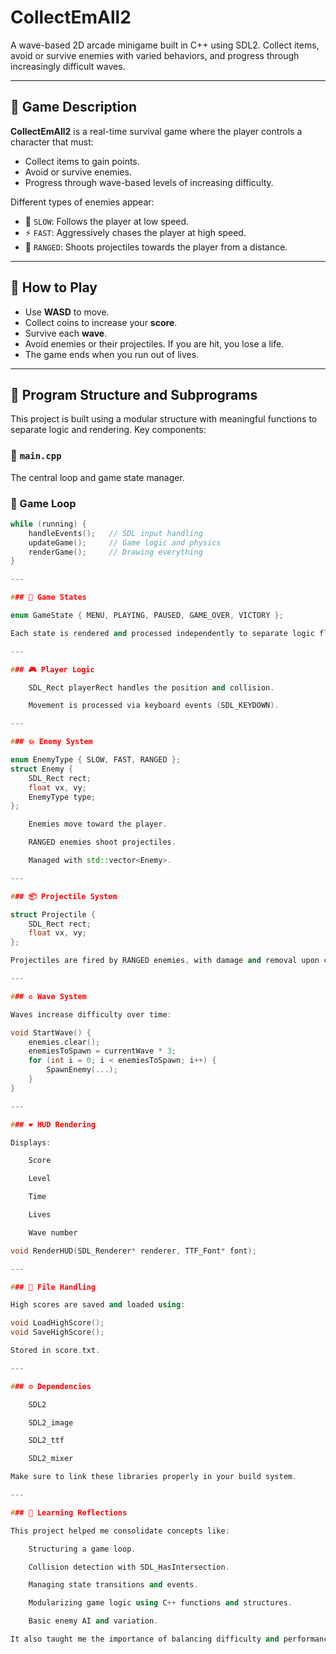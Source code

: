 # CollectEmAll2

A wave-based 2D arcade minigame built in C++ using SDL2. Collect items, avoid or survive enemies with varied behaviors, and progress through increasingly difficult waves.

---

## 📌 Game Description

**CollectEmAll2** is a real-time survival game where the player controls a character that must:
- Collect items to gain points.
- Avoid or survive enemies.
- Progress through wave-based levels of increasing difficulty.

Different types of enemies appear:
- 🐢 `SLOW`: Follows the player at low speed.
- ⚡ `FAST`: Aggressively chases the player at high speed.
- 🔫 `RANGED`: Shoots projectiles towards the player from a distance.

---

## 🚀 How to Play

- Use **WASD** to move.
- Collect coins to increase your **score**.
- Survive each **wave**.
- Avoid enemies or their projectiles. If you are hit, you lose a life.
- The game ends when you run out of lives.

---

## 🧱 Program Structure and Subprograms

This project is built using a modular structure with meaningful functions to separate logic and rendering. Key components:

### 📁 `main.cpp`
The central loop and game state manager.

### 🔁 Game Loop

```cpp
while (running) {
    handleEvents();   // SDL input handling
    updateGame();     // Game logic and physics
    renderGame();     // Drawing everything
}

---

### 🧠 Game States

enum GameState { MENU, PLAYING, PAUSED, GAME_OVER, VICTORY };

Each state is rendered and processed independently to separate logic flow.

---

### 🎮 Player Logic

    SDL_Rect playerRect handles the position and collision.

    Movement is processed via keyboard events (SDL_KEYDOWN).

---

### 💥 Enemy System

enum EnemyType { SLOW, FAST, RANGED };
struct Enemy {
    SDL_Rect rect;
    float vx, vy;
    EnemyType type;
};

    Enemies move toward the player.

    RANGED enemies shoot projectiles.

    Managed with std::vector<Enemy>.

---

### 📦 Projectile System

struct Projectile {
    SDL_Rect rect;
    float vx, vy;
};

Projectiles are fired by RANGED enemies, with damage and removal upon collision or out-of-bounds.

---

### ♻️ Wave System

Waves increase difficulty over time:

void StartWave() {
    enemies.clear();
    enemiesToSpawn = currentWave * 3;
    for (int i = 0; i < enemiesToSpawn; i++) {
        SpawnEnemy(...);
    }
}

---

### ❤️ HUD Rendering

Displays:

    Score

    Level

    Time

    Lives

    Wave number

void RenderHUD(SDL_Renderer* renderer, TTF_Font* font);

---

### 📂 File Handling

High scores are saved and loaded using:

void LoadHighScore();
void SaveHighScore();

Stored in score.txt.

---

### ⚙️ Dependencies

    SDL2

    SDL2_image

    SDL2_ttf

    SDL2_mixer

Make sure to link these libraries properly in your build system.

---

### 🧠 Learning Reflections

This project helped me consolidate concepts like:

    Structuring a game loop.

    Collision detection with SDL_HasIntersection.

    Managing state transitions and events.

    Modularizing game logic using C++ functions and structures.

    Basic enemy AI and variation.

It also taught me the importance of balancing difficulty and performance using timers, wave management, and player feedback systems.
